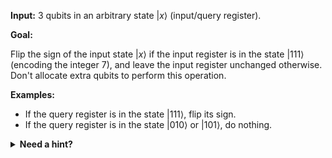 **Input:**
  3 qubits in an arbitrary state $|x\rangle$ (input/query register).

**Goal:**

Flip the sign of the input state $|x\rangle$ if the input register is in
the state $|111\rangle$ (encoding the integer $7$), and leave the input register unchanged otherwise.  
Don't allocate extra qubits to perform this operation.

**Examples:**

* If the query register is in the state $|111\rangle$, flip its sign.
* If the query register is in the state $|010\rangle$ or $|101\rangle$, do nothing.

<details>
  <summary><b>Need a hint?</b></summary>
  To solve this problem, you need to find a gate that will only flip the sign of the $|111\rangle$ basis state.  Which single-qubit gate flips the sign of the basis state $|1\rangle$ but not $|0\rangle$? How can you modify this gate to solve this problem?
</details>
